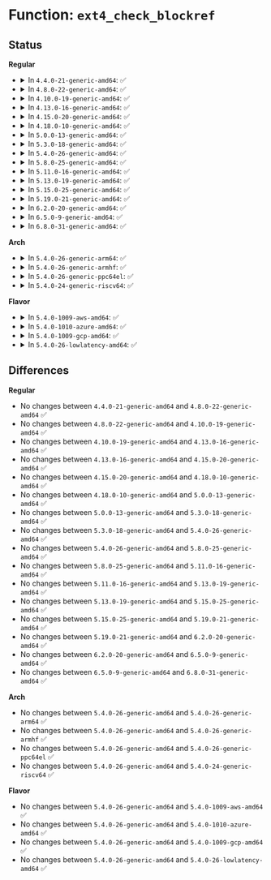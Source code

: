 # Function: <code>ext4_check_blockref</code>

## Status
<b>Regular</b>
<ul>
<li>
<details>
<summary>In <code>4.4.0-21-generic-amd64</code>: ✅</summary>

```c
int ext4_check_blockref(const char * function, unsigned int line, struct inode * inode, __le32 * p, unsigned int max)
```

```json
{
  "name": "ext4_check_blockref",
  "collision_type": "Unique Global",
  "inline_type": "No",
  "funcs": [
    {
      "addr": 18446744071581820192,
      "name": "ext4_check_blockref",
      "external": true,
      "loc": "fs/ext4/block_validity.c:222",
      "file": "fs/ext4/block_validity.c",
      "inline": "seen, unknown",
      "caller_inline": [],
      "caller_func": [
        "fs/ext4/inode.c:ext4_iget",
        "fs/ext4/indirect.c:ext4_get_branch"
      ]
    }
  ],
  "symbols": [
    {
      "addr": 18446744071581820192,
      "name": "ext4_check_blockref",
      "section": ".text",
      "bind": "STB_GLOBAL",
      "size": 174
    }
  ]
}
```
</details>
</li>
<li>
<details>
<summary>In <code>4.8.0-22-generic-amd64</code>: ✅</summary>

```c
int ext4_check_blockref(const char * function, unsigned int line, struct inode * inode, __le32 * p, unsigned int max)
```

```json
{
  "name": "ext4_check_blockref",
  "collision_type": "Unique Global",
  "inline_type": "No",
  "funcs": [
    {
      "addr": 18446744071582015920,
      "name": "ext4_check_blockref",
      "external": true,
      "loc": "fs/ext4/block_validity.c:222",
      "file": "fs/ext4/block_validity.c",
      "inline": "seen, unknown",
      "caller_inline": [],
      "caller_func": [
        "fs/ext4/inode.c:ext4_iget",
        "fs/ext4/indirect.c:ext4_get_branch"
      ]
    }
  ],
  "symbols": [
    {
      "addr": 18446744071582015920,
      "name": "ext4_check_blockref",
      "section": ".text",
      "bind": "STB_GLOBAL",
      "size": 174
    }
  ]
}
```
</details>
</li>
<li>
<details>
<summary>In <code>4.10.0-19-generic-amd64</code>: ✅</summary>

```c
int ext4_check_blockref(const char * function, unsigned int line, struct inode * inode, __le32 * p, unsigned int max)
```

```json
{
  "name": "ext4_check_blockref",
  "collision_type": "Unique Global",
  "inline_type": "No",
  "funcs": [
    {
      "addr": 18446744071582105968,
      "name": "ext4_check_blockref",
      "external": true,
      "loc": "fs/ext4/block_validity.c:222",
      "file": "fs/ext4/block_validity.c",
      "inline": "seen, unknown",
      "caller_inline": [],
      "caller_func": [
        "fs/ext4/inode.c:ext4_iget",
        "fs/ext4/indirect.c:ext4_get_branch"
      ]
    }
  ],
  "symbols": [
    {
      "addr": 18446744071582105968,
      "name": "ext4_check_blockref",
      "section": ".text",
      "bind": "STB_GLOBAL",
      "size": 174
    }
  ]
}
```
</details>
</li>
<li>
<details>
<summary>In <code>4.13.0-16-generic-amd64</code>: ✅</summary>

```c
int ext4_check_blockref(const char * function, unsigned int line, struct inode * inode, __le32 * p, unsigned int max)
```

```json
{
  "name": "ext4_check_blockref",
  "collision_type": "Unique Global",
  "inline_type": "No",
  "funcs": [
    {
      "addr": 18446744071581879616,
      "name": "ext4_check_blockref",
      "external": true,
      "loc": "fs/ext4/block_validity.c:222",
      "file": "fs/ext4/block_validity.c",
      "inline": "seen, unknown",
      "caller_inline": [],
      "caller_func": [
        "fs/ext4/indirect.c:ext4_get_branch",
        "fs/ext4/inode.c:ext4_iget"
      ]
    }
  ],
  "symbols": [
    {
      "addr": 18446744071581879616,
      "name": "ext4_check_blockref",
      "section": ".text",
      "bind": "STB_GLOBAL",
      "size": 174
    }
  ]
}
```
</details>
</li>
<li>
<details>
<summary>In <code>4.15.0-20-generic-amd64</code>: ✅</summary>

```c
int ext4_check_blockref(const char * function, unsigned int line, struct inode * inode, __le32 * p, unsigned int max)
```

```json
{
  "name": "ext4_check_blockref",
  "collision_type": "Unique Global",
  "inline_type": "No",
  "funcs": [
    {
      "addr": 18446744071582029680,
      "name": "ext4_check_blockref",
      "external": true,
      "loc": "fs/ext4/block_validity.c:223",
      "file": "fs/ext4/block_validity.c",
      "inline": "seen, unknown",
      "caller_inline": [],
      "caller_func": [
        "fs/ext4/indirect.c:ext4_get_branch",
        "fs/ext4/inode.c:ext4_iget"
      ]
    }
  ],
  "symbols": [
    {
      "addr": 18446744071582029680,
      "name": "ext4_check_blockref",
      "section": ".text",
      "bind": "STB_GLOBAL",
      "size": 174
    }
  ]
}
```
</details>
</li>
<li>
<details>
<summary>In <code>4.18.0-10-generic-amd64</code>: ✅</summary>

```c
int ext4_check_blockref(const char * function, unsigned int line, struct inode * inode, __le32 * p, unsigned int max)
```

```json
{
  "name": "ext4_check_blockref",
  "collision_type": "Unique Global",
  "inline_type": "No",
  "funcs": [
    {
      "addr": 18446744071582217808,
      "name": "ext4_check_blockref",
      "external": true,
      "loc": "fs/ext4/block_validity.c:223",
      "file": "fs/ext4/block_validity.c",
      "inline": "seen, unknown",
      "caller_inline": [],
      "caller_func": [
        "fs/ext4/indirect.c:ext4_get_branch",
        "fs/ext4/inode.c:ext4_iget"
      ]
    }
  ],
  "symbols": [
    {
      "addr": 18446744071582217808,
      "name": "ext4_check_blockref",
      "section": ".text",
      "bind": "STB_GLOBAL",
      "size": 174
    }
  ]
}
```
</details>
</li>
<li>
<details>
<summary>In <code>5.0.0-13-generic-amd64</code>: ✅</summary>

```c
int ext4_check_blockref(const char * function, unsigned int line, struct inode * inode, __le32 * p, unsigned int max)
```

```json
{
  "name": "ext4_check_blockref",
  "collision_type": "Unique Global",
  "inline_type": "No",
  "funcs": [
    {
      "addr": 18446744071582312656,
      "name": "ext4_check_blockref",
      "external": true,
      "loc": "fs/ext4/block_validity.c:223",
      "file": "fs/ext4/block_validity.c",
      "inline": "seen, unknown",
      "caller_inline": [],
      "caller_func": [
        "fs/ext4/indirect.c:ext4_get_branch",
        "fs/ext4/inode.c:__ext4_iget"
      ]
    }
  ],
  "symbols": [
    {
      "addr": 18446744071582312656,
      "name": "ext4_check_blockref",
      "section": ".text",
      "bind": "STB_GLOBAL",
      "size": 174
    }
  ]
}
```
</details>
</li>
<li>
<details>
<summary>In <code>5.3.0-18-generic-amd64</code>: ✅</summary>

```c
int ext4_check_blockref(const char * function, unsigned int line, struct inode * inode, __le32 * p, unsigned int max)
```

```json
{
  "name": "ext4_check_blockref",
  "collision_type": "Unique Global",
  "inline_type": "No",
  "funcs": [
    {
      "addr": 18446744071582479376,
      "name": "ext4_check_blockref",
      "external": true,
      "loc": "fs/ext4/block_validity.c:273",
      "file": "fs/ext4/block_validity.c",
      "inline": "seen, unknown",
      "caller_inline": [],
      "caller_func": [
        "fs/ext4/indirect.c:ext4_get_branch",
        "fs/ext4/inode.c:__ext4_iget"
      ]
    }
  ],
  "symbols": [
    {
      "addr": 18446744071582479376,
      "name": "ext4_check_blockref",
      "section": ".text",
      "bind": "STB_GLOBAL",
      "size": 200
    }
  ]
}
```
</details>
</li>
<li>
<details>
<summary>In <code>5.4.0-26-generic-amd64</code>: ✅</summary>

```c
int ext4_check_blockref(const char * function, unsigned int line, struct inode * inode, __le32 * p, unsigned int max)
```

```json
{
  "name": "ext4_check_blockref",
  "collision_type": "Unique Global",
  "inline_type": "No",
  "funcs": [
    {
      "addr": 18446744071582578528,
      "name": "ext4_check_blockref",
      "external": true,
      "loc": "fs/ext4/block_validity.c:361",
      "file": "fs/ext4/block_validity.c",
      "inline": "seen, unknown",
      "caller_inline": [],
      "caller_func": [
        "fs/ext4/indirect.c:ext4_get_branch",
        "fs/ext4/inode.c:__ext4_iget"
      ]
    }
  ],
  "symbols": [
    {
      "addr": 18446744071582578528,
      "name": "ext4_check_blockref",
      "section": ".text",
      "bind": "STB_GLOBAL",
      "size": 211
    }
  ]
}
```
</details>
</li>
<li>
<details>
<summary>In <code>5.8.0-25-generic-amd64</code>: ✅</summary>

```c
int ext4_check_blockref(const char * function, unsigned int line, struct inode * inode, __le32 * p, unsigned int max)
```

```json
{
  "name": "ext4_check_blockref",
  "collision_type": "Unique Global",
  "inline_type": "No",
  "funcs": [
    {
      "addr": 18446744071582887088,
      "name": "ext4_check_blockref",
      "external": true,
      "loc": "fs/ext4/block_validity.c:347",
      "file": "fs/ext4/block_validity.c",
      "inline": "seen, unknown",
      "caller_inline": [],
      "caller_func": [
        "fs/ext4/indirect.c:ext4_get_branch",
        "fs/ext4/inode.c:__ext4_iget"
      ]
    }
  ],
  "symbols": [
    {
      "addr": 18446744071582887088,
      "name": "ext4_check_blockref",
      "section": ".text",
      "bind": "STB_GLOBAL",
      "size": 185
    }
  ]
}
```
</details>
</li>
<li>
<details>
<summary>In <code>5.11.0-16-generic-amd64</code>: ✅</summary>

```c
int ext4_check_blockref(const char * function, unsigned int line, struct inode * inode, __le32 * p, unsigned int max)
```

```json
{
  "name": "ext4_check_blockref",
  "collision_type": "Unique Global",
  "inline_type": "No",
  "funcs": [
    {
      "addr": 18446744071582960032,
      "name": "ext4_check_blockref",
      "external": true,
      "loc": "fs/ext4/block_validity.c:341",
      "file": "fs/ext4/block_validity.c",
      "inline": "seen, unknown",
      "caller_inline": [],
      "caller_func": [
        "fs/ext4/indirect.c:ext4_get_branch",
        "fs/ext4/inode.c:__ext4_iget"
      ]
    }
  ],
  "symbols": [
    {
      "addr": 18446744071582960032,
      "name": "ext4_check_blockref",
      "section": ".text",
      "bind": "STB_GLOBAL",
      "size": 185
    }
  ]
}
```
</details>
</li>
<li>
<details>
<summary>In <code>5.13.0-19-generic-amd64</code>: ✅</summary>

```c
int ext4_check_blockref(const char * function, unsigned int line, struct inode * inode, __le32 * p, unsigned int max)
```

```json
{
  "name": "ext4_check_blockref",
  "collision_type": "Unique Global",
  "inline_type": "No",
  "funcs": [
    {
      "addr": 18446744071582985952,
      "name": "ext4_check_blockref",
      "external": true,
      "loc": "fs/ext4/block_validity.c:341",
      "file": "fs/ext4/block_validity.c",
      "inline": "seen, unknown",
      "caller_inline": [],
      "caller_func": [
        "fs/ext4/indirect.c:ext4_get_branch",
        "fs/ext4/inode.c:__ext4_iget"
      ]
    }
  ],
  "symbols": [
    {
      "addr": 18446744071582985952,
      "name": "ext4_check_blockref",
      "section": ".text",
      "bind": "STB_GLOBAL",
      "size": 185
    }
  ]
}
```
</details>
</li>
<li>
<details>
<summary>In <code>5.15.0-25-generic-amd64</code>: ✅</summary>

```c
int ext4_check_blockref(const char * function, unsigned int line, struct inode * inode, __le32 * p, unsigned int max)
```

```json
{
  "name": "ext4_check_blockref",
  "collision_type": "Unique Global",
  "inline_type": "No",
  "funcs": [
    {
      "addr": 18446744071583321808,
      "name": "ext4_check_blockref",
      "external": true,
      "loc": "fs/ext4/block_validity.c:341",
      "file": "fs/ext4/block_validity.c",
      "inline": "seen, unknown",
      "caller_inline": [],
      "caller_func": [
        "fs/ext4/indirect.c:ext4_get_branch",
        "fs/ext4/inode.c:__ext4_iget"
      ]
    }
  ],
  "symbols": [
    {
      "addr": 18446744071583321808,
      "name": "ext4_check_blockref",
      "section": ".text",
      "bind": "STB_GLOBAL",
      "size": 185
    }
  ]
}
```
</details>
</li>
<li>
<details>
<summary>In <code>5.19.0-21-generic-amd64</code>: ✅</summary>

```c
int ext4_check_blockref(const char * function, unsigned int line, struct inode * inode, __le32 * p, unsigned int max)
```

```json
{
  "name": "ext4_check_blockref",
  "collision_type": "Unique Global",
  "inline_type": "No",
  "funcs": [
    {
      "addr": 18446744071583829792,
      "name": "ext4_check_blockref",
      "external": true,
      "loc": "fs/ext4/block_validity.c:349",
      "file": "fs/ext4/block_validity.c",
      "inline": "seen, unknown",
      "caller_inline": [],
      "caller_func": [
        "fs/ext4/indirect.c:ext4_get_branch",
        "fs/ext4/inode.c:__ext4_iget"
      ]
    }
  ],
  "symbols": [
    {
      "addr": 18446744071583829792,
      "name": "ext4_check_blockref",
      "section": ".text",
      "bind": "STB_GLOBAL",
      "size": 225
    }
  ]
}
```
</details>
</li>
<li>
<details>
<summary>In <code>6.2.0-20-generic-amd64</code>: ✅</summary>

```c
int ext4_check_blockref(const char * function, unsigned int line, struct inode * inode, __le32 * p, unsigned int max)
```

```json
{
  "name": "ext4_check_blockref",
  "collision_type": "Unique Global",
  "inline_type": "No",
  "funcs": [
    {
      "addr": 18446744071584452816,
      "name": "ext4_check_blockref",
      "external": true,
      "loc": "fs/ext4/block_validity.c:349",
      "file": "fs/ext4/block_validity.c",
      "inline": "seen, unknown",
      "caller_inline": [],
      "caller_func": [
        "fs/ext4/indirect.c:ext4_get_branch",
        "fs/ext4/inode.c:__ext4_iget"
      ]
    }
  ],
  "symbols": [
    {
      "addr": 18446744071584452816,
      "name": "ext4_check_blockref",
      "section": ".text",
      "bind": "STB_GLOBAL",
      "size": 225
    }
  ]
}
```
</details>
</li>
<li>
<details>
<summary>In <code>6.5.0-9-generic-amd64</code>: ✅</summary>

```c
int ext4_check_blockref(const char * function, unsigned int line, struct inode * inode, __le32 * p, unsigned int max)
```

```json
{
  "name": "ext4_check_blockref",
  "collision_type": "Unique Global",
  "inline_type": "No",
  "funcs": [
    {
      "addr": 18446744071584681760,
      "name": "ext4_check_blockref",
      "external": true,
      "loc": "fs/ext4/block_validity.c:349",
      "file": "fs/ext4/block_validity.c",
      "inline": "seen, unknown",
      "caller_inline": [],
      "caller_func": [
        "fs/ext4/indirect.c:ext4_get_branch",
        "fs/ext4/inode.c:__ext4_iget"
      ]
    }
  ],
  "symbols": [
    {
      "addr": 18446744071584681760,
      "name": "ext4_check_blockref",
      "section": ".text",
      "bind": "STB_GLOBAL",
      "size": 225
    }
  ]
}
```
</details>
</li>
<li>
<details>
<summary>In <code>6.8.0-31-generic-amd64</code>: ✅</summary>

```c
int ext4_check_blockref(const char * function, unsigned int line, struct inode * inode, __le32 * p, unsigned int max)
```

```json
{
  "name": "ext4_check_blockref",
  "collision_type": "Unique Global",
  "inline_type": "No",
  "funcs": [
    {
      "addr": 18446744071584914528,
      "name": "ext4_check_blockref",
      "external": true,
      "loc": "fs/ext4/block_validity.c:349",
      "file": "fs/ext4/block_validity.c",
      "inline": "seen, unknown",
      "caller_inline": [],
      "caller_func": [
        "fs/ext4/indirect.c:ext4_get_branch",
        "fs/ext4/inode.c:__ext4_iget"
      ]
    }
  ],
  "symbols": [
    {
      "addr": 18446744071584914528,
      "name": "ext4_check_blockref",
      "section": ".text",
      "bind": "STB_GLOBAL",
      "size": 225
    }
  ]
}
```
</details>
</li>
</ul>
<b>Arch</b>
<ul>
<li>
<details>
<summary>In <code>5.4.0-26-generic-arm64</code>: ✅</summary>

```c
int ext4_check_blockref(const char * function, unsigned int line, struct inode * inode, __le32 * p, unsigned int max)
```

```json
{
  "name": "ext4_check_blockref",
  "collision_type": "Unique Global",
  "inline_type": "No",
  "funcs": [
    {
      "addr": 18446603336494227552,
      "name": "ext4_check_blockref",
      "external": true,
      "loc": "fs/ext4/block_validity.c:361",
      "file": "fs/ext4/block_validity.c",
      "inline": "seen, unknown",
      "caller_inline": [],
      "caller_func": [
        "fs/ext4/indirect.c:ext4_get_branch",
        "fs/ext4/inode.c:__ext4_iget"
      ]
    }
  ],
  "symbols": [
    {
      "addr": 18446603336494227552,
      "name": "ext4_check_blockref",
      "section": ".text",
      "bind": "STB_GLOBAL",
      "size": 244
    }
  ]
}
```
</details>
</li>
<li>
<details>
<summary>In <code>5.4.0-26-generic-armhf</code>: ✅</summary>

```c
int ext4_check_blockref(const char * function, unsigned int line, struct inode * inode, __le32 * p, unsigned int max)
```

```json
{
  "name": "ext4_check_blockref",
  "collision_type": "Unique Global",
  "inline_type": "No",
  "funcs": [
    {
      "addr": 3227657744,
      "name": "ext4_check_blockref",
      "external": true,
      "loc": "fs/ext4/block_validity.c:361",
      "file": "fs/ext4/block_validity.c",
      "inline": "seen, unknown",
      "caller_inline": [],
      "caller_func": [
        "fs/ext4/indirect.c:ext4_get_branch",
        "fs/ext4/inode.c:__ext4_iget"
      ]
    }
  ],
  "symbols": [
    {
      "addr": 3227657744,
      "name": "ext4_check_blockref",
      "section": ".text",
      "bind": "STB_GLOBAL",
      "size": 228
    }
  ]
}
```
</details>
</li>
<li>
<details>
<summary>In <code>5.4.0-26-generic-ppc64el</code>: ✅</summary>

```c
int ext4_check_blockref(const char * function, unsigned int line, struct inode * inode, __le32 * p, unsigned int max)
```

```json
{
  "name": "ext4_check_blockref",
  "collision_type": "Unique Global",
  "inline_type": "No",
  "funcs": [
    {
      "addr": 13835058055287925184,
      "name": "ext4_check_blockref",
      "external": true,
      "loc": "fs/ext4/block_validity.c:361",
      "file": "fs/ext4/block_validity.c",
      "inline": "seen, unknown",
      "caller_inline": [],
      "caller_func": [
        "fs/ext4/indirect.c:ext4_get_branch",
        "fs/ext4/inode.c:__ext4_iget"
      ]
    }
  ],
  "symbols": [
    {
      "addr": 13835058055287925184,
      "name": "ext4_check_blockref",
      "section": ".text",
      "bind": "STB_GLOBAL",
      "size": 368
    }
  ]
}
```
</details>
</li>
<li>
<details>
<summary>In <code>5.4.0-24-generic-riscv64</code>: ✅</summary>

```c
int ext4_check_blockref(const char * function, unsigned int line, struct inode * inode, __le32 * p, unsigned int max)
```

```json
{
  "name": "ext4_check_blockref",
  "collision_type": "Unique Global",
  "inline_type": "No",
  "funcs": [
    {
      "addr": 18446743936273682196,
      "name": "ext4_check_blockref",
      "external": true,
      "loc": "fs/ext4/block_validity.c:361",
      "file": "fs/ext4/block_validity.c",
      "inline": "seen, unknown",
      "caller_inline": [],
      "caller_func": [
        "fs/ext4/indirect.c:ext4_get_branch",
        "fs/ext4/inode.c:__ext4_iget"
      ]
    }
  ],
  "symbols": [
    {
      "addr": 18446743936273682196,
      "name": "ext4_check_blockref",
      "section": ".text",
      "bind": "STB_GLOBAL",
      "size": 188
    }
  ]
}
```
</details>
</li>
</ul>
<b>Flavor</b>
<ul>
<li>
<details>
<summary>In <code>5.4.0-1009-aws-amd64</code>: ✅</summary>

```c
int ext4_check_blockref(const char * function, unsigned int line, struct inode * inode, __le32 * p, unsigned int max)
```

```json
{
  "name": "ext4_check_blockref",
  "collision_type": "Unique Global",
  "inline_type": "No",
  "funcs": [
    {
      "addr": 18446744071582547264,
      "name": "ext4_check_blockref",
      "external": true,
      "loc": "fs/ext4/block_validity.c:361",
      "file": "fs/ext4/block_validity.c",
      "inline": "seen, unknown",
      "caller_inline": [],
      "caller_func": [
        "fs/ext4/indirect.c:ext4_get_branch",
        "fs/ext4/inode.c:__ext4_iget"
      ]
    }
  ],
  "symbols": [
    {
      "addr": 18446744071582547264,
      "name": "ext4_check_blockref",
      "section": ".text",
      "bind": "STB_GLOBAL",
      "size": 211
    }
  ]
}
```
</details>
</li>
<li>
<details>
<summary>In <code>5.4.0-1010-azure-amd64</code>: ✅</summary>

```c
int ext4_check_blockref(const char * function, unsigned int line, struct inode * inode, __le32 * p, unsigned int max)
```

```json
{
  "name": "ext4_check_blockref",
  "collision_type": "Unique Global",
  "inline_type": "No",
  "funcs": [
    {
      "addr": 18446744071582484432,
      "name": "ext4_check_blockref",
      "external": true,
      "loc": "fs/ext4/block_validity.c:361",
      "file": "fs/ext4/block_validity.c",
      "inline": "seen, unknown",
      "caller_inline": [],
      "caller_func": [
        "fs/ext4/indirect.c:ext4_get_branch",
        "fs/ext4/inode.c:__ext4_iget"
      ]
    }
  ],
  "symbols": [
    {
      "addr": 18446744071582484432,
      "name": "ext4_check_blockref",
      "section": ".text",
      "bind": "STB_GLOBAL",
      "size": 211
    }
  ]
}
```
</details>
</li>
<li>
<details>
<summary>In <code>5.4.0-1009-gcp-amd64</code>: ✅</summary>

```c
int ext4_check_blockref(const char * function, unsigned int line, struct inode * inode, __le32 * p, unsigned int max)
```

```json
{
  "name": "ext4_check_blockref",
  "collision_type": "Unique Global",
  "inline_type": "No",
  "funcs": [
    {
      "addr": 18446744071582537744,
      "name": "ext4_check_blockref",
      "external": true,
      "loc": "fs/ext4/block_validity.c:361",
      "file": "fs/ext4/block_validity.c",
      "inline": "seen, unknown",
      "caller_inline": [],
      "caller_func": [
        "fs/ext4/indirect.c:ext4_get_branch",
        "fs/ext4/inode.c:__ext4_iget"
      ]
    }
  ],
  "symbols": [
    {
      "addr": 18446744071582537744,
      "name": "ext4_check_blockref",
      "section": ".text",
      "bind": "STB_GLOBAL",
      "size": 211
    }
  ]
}
```
</details>
</li>
<li>
<details>
<summary>In <code>5.4.0-26-lowlatency-amd64</code>: ✅</summary>

```c
int ext4_check_blockref(const char * function, unsigned int line, struct inode * inode, __le32 * p, unsigned int max)
```

```json
{
  "name": "ext4_check_blockref",
  "collision_type": "Unique Global",
  "inline_type": "No",
  "funcs": [
    {
      "addr": 18446744071582618528,
      "name": "ext4_check_blockref",
      "external": true,
      "loc": "fs/ext4/block_validity.c:361",
      "file": "fs/ext4/block_validity.c",
      "inline": "seen, unknown",
      "caller_inline": [],
      "caller_func": [
        "fs/ext4/indirect.c:ext4_get_branch",
        "fs/ext4/inode.c:__ext4_iget"
      ]
    }
  ],
  "symbols": [
    {
      "addr": 18446744071582618528,
      "name": "ext4_check_blockref",
      "section": ".text",
      "bind": "STB_GLOBAL",
      "size": 200
    }
  ]
}
```
</details>
</li>
</ul>

## Differences
<b>Regular</b>
<ul>
<li>
No changes between <code>4.4.0-21-generic-amd64</code> and <code>4.8.0-22-generic-amd64</code> ✅
</li>
<li>
No changes between <code>4.8.0-22-generic-amd64</code> and <code>4.10.0-19-generic-amd64</code> ✅
</li>
<li>
No changes between <code>4.10.0-19-generic-amd64</code> and <code>4.13.0-16-generic-amd64</code> ✅
</li>
<li>
No changes between <code>4.13.0-16-generic-amd64</code> and <code>4.15.0-20-generic-amd64</code> ✅
</li>
<li>
No changes between <code>4.15.0-20-generic-amd64</code> and <code>4.18.0-10-generic-amd64</code> ✅
</li>
<li>
No changes between <code>4.18.0-10-generic-amd64</code> and <code>5.0.0-13-generic-amd64</code> ✅
</li>
<li>
No changes between <code>5.0.0-13-generic-amd64</code> and <code>5.3.0-18-generic-amd64</code> ✅
</li>
<li>
No changes between <code>5.3.0-18-generic-amd64</code> and <code>5.4.0-26-generic-amd64</code> ✅
</li>
<li>
No changes between <code>5.4.0-26-generic-amd64</code> and <code>5.8.0-25-generic-amd64</code> ✅
</li>
<li>
No changes between <code>5.8.0-25-generic-amd64</code> and <code>5.11.0-16-generic-amd64</code> ✅
</li>
<li>
No changes between <code>5.11.0-16-generic-amd64</code> and <code>5.13.0-19-generic-amd64</code> ✅
</li>
<li>
No changes between <code>5.13.0-19-generic-amd64</code> and <code>5.15.0-25-generic-amd64</code> ✅
</li>
<li>
No changes between <code>5.15.0-25-generic-amd64</code> and <code>5.19.0-21-generic-amd64</code> ✅
</li>
<li>
No changes between <code>5.19.0-21-generic-amd64</code> and <code>6.2.0-20-generic-amd64</code> ✅
</li>
<li>
No changes between <code>6.2.0-20-generic-amd64</code> and <code>6.5.0-9-generic-amd64</code> ✅
</li>
<li>
No changes between <code>6.5.0-9-generic-amd64</code> and <code>6.8.0-31-generic-amd64</code> ✅
</li>
</ul>
<b>Arch</b>
<ul>
<li>
No changes between <code>5.4.0-26-generic-amd64</code> and <code>5.4.0-26-generic-arm64</code> ✅
</li>
<li>
No changes between <code>5.4.0-26-generic-amd64</code> and <code>5.4.0-26-generic-armhf</code> ✅
</li>
<li>
No changes between <code>5.4.0-26-generic-amd64</code> and <code>5.4.0-26-generic-ppc64el</code> ✅
</li>
<li>
No changes between <code>5.4.0-26-generic-amd64</code> and <code>5.4.0-24-generic-riscv64</code> ✅
</li>
</ul>
<b>Flavor</b>
<ul>
<li>
No changes between <code>5.4.0-26-generic-amd64</code> and <code>5.4.0-1009-aws-amd64</code> ✅
</li>
<li>
No changes between <code>5.4.0-26-generic-amd64</code> and <code>5.4.0-1010-azure-amd64</code> ✅
</li>
<li>
No changes between <code>5.4.0-26-generic-amd64</code> and <code>5.4.0-1009-gcp-amd64</code> ✅
</li>
<li>
No changes between <code>5.4.0-26-generic-amd64</code> and <code>5.4.0-26-lowlatency-amd64</code> ✅
</li>
</ul>

